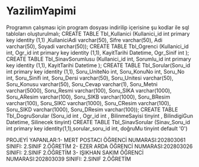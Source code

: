 # YazilimYapimi

Programın çalışması için program dosyası indirilip içerisine şu kodlar ile sql tabloları oluşturulmalı;
CREATE TABLE Tbl_Kullanici (Kullanici_id int primary key identity (1,1) ,KullaniciAdi varchar(50), Sifre varchar(50), Adi varchar(50), Soyadi varchar(50)); 
CREATE TABLE Tbl_Ogrenci (Kullanici_id int, Ogr_id int primary key identity (1,1), KayitTarihi Datetime, Ogr_Sinif int ); 
CREATE TABLE Tbl_SinavSorumlusu (Kullanici_id int, Sorumlu_id int primary key identity (1,1), KayitTarihi Datetime ); 
CREATE TABLE Tbl_Sorular(Soru_id int primary key identity (1,1), Soru_UniteNo int, Soru_KonuNo int, Soru_No int, Soru_Sinifi int, Soru_Dersi varchar(50), Soru_Unitesi varchar(50), Soru_Konusu varchar(50), Soru_Cevap varchar(1), Soru_Metni varchar(5000), Soru_Resmi varchar(100), Soru_SIKA varchar(1000), Soru_AResim varchar(100), Soru_SIKB varchar(1000), Soru_BResim varchar(100), Soru_SIKC varchar(1000), Soru_CResim varchar(100), Soru_SIKD varchar(1000), Soru_DResim varchar(100));
CREATE TABLE Tbl_DogruSorular (Soru_id int  , Ogr_id int , BilinmeSayisi tinyint , BilindigiGun Datetime, Silinecek tinyint)
CREATE TABLE Tbl_SinavSorular (Sinav_Soru_id int primary key identity(1,1),sorular_soru_id int, doğruMu tinyint default '0')

PROJEYİ YAPANLAR:1- MERT POSTACI  ÖĞRENCİ NUMARASI:202803061 SINIFI: 2.SINIF 2.ÖĞRETİM
                 2- EZER ARDA     ÖĞRENCİ NUMARASI:202803026 SINIFI: 2.SINIF 2.ÖĞRETİM
                 3- IŞIKHAN SAKIM ÖĞRENCİ NUMARASI:202803039 SINIFI: 2.SINIF 2.ÖĞRETİM
